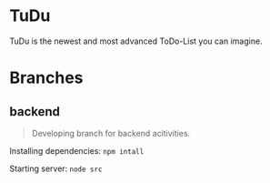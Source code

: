 # TuDu
TuDu is the newest and most advanced ToDo-List you can imagine.


# Branches

## backend
> Developing branch for backend acitivities.

Installing dependencies: `npm intall`

Starting server: `node src`